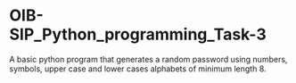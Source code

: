 # OIB-SIP_Python_programming_Task-3
A basic python program that generates a random password using numbers, symbols, upper case and lower cases alphabets  of minimum length 8.
